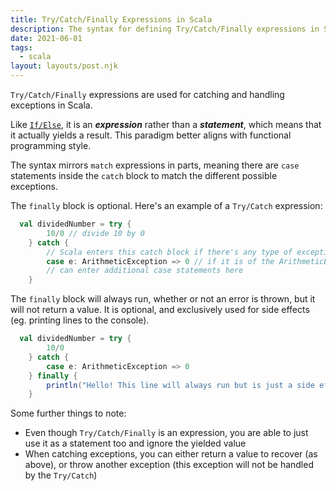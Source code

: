 ```yaml
---
title: Try/Catch/Finally Expressions in Scala
description: The syntax for defining Try/Catch/Finally expressions in Scala.
date: 2021-06-01
tags:
  - scala
layout: layouts/post.njk
---
```

`Try/Catch/Finally` expressions are used for catching and handling exceptions in Scala.

Like [`If/Else`](/posts/scala_if_else_expressions), it is an __*expression*__  rather than a __*statement*__, which means that it actually yields a result. This paradigm better aligns with functional programming style.

The syntax mirrors `match` expressions in parts, meaning there are `case` statements inside the `catch` block to match the different possible exceptions.

The `finally` block is optional. Here's an example of a `Try/Catch` expression:

```scala
  val dividedNumber = try {
		10/0 // divide 10 by 0
	} catch {
		// Scala enters this catch block if there's any type of exception
		case e: ArithmeticException => 0 // if it is of the ArithmeticException type, then return 0
		// can enter additional case statements here
	}
```

The `finally` block will always run, whether or not an error is thrown, but it will not return a value. It is optional, and exclusively used for side effects (eg. printing lines to the console).

```scala
  val dividedNumber = try {
		10/0
	} catch {
		case e: ArithmeticException => 0
	} finally {
		println("Hello! This line will always run but is just a side effect :)")
	}
```

Some further things to note:
- Even though `Try/Catch/Finally` is an expression, you are able to just use it as a statement too and ignore the yielded value
- When catching exceptions, you can either return a value to recover (as above), or throw another exception (this exception will not be handled by the `Try/Catch`)